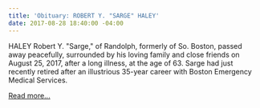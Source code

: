 ```yaml
---
title: 'Obituary: ROBERT Y. "SARGE" HALEY'
date: 2017-08-28 18:40:00 -04:00
---
```


HALEY Robert Y. "Sarge," of Randolph, formerly of So. Boston, passed away peacefully, surrounded by his loving family and close friends on August 25, 2017, after a long illness, at the age of 63. Sarge had just recently retired after an illustrious 35-year career with Boston Emergency Medical Services. 

[Read more...](http://www.legacy.com/obituaries/bostonherald/obituary.aspx?page=lifestory&pid=186501227)